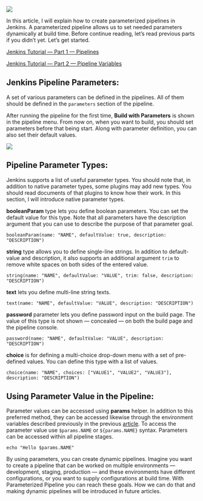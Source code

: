 ![](https://miro.medium.com/max/1400/1*isD_dDi7u493JTm4ZudxOw.jpeg)

In this article, I will explain how to create parameterized pipelines in Jenkins. A parameterized pipeline allows us to set needed parameters dynamically at build time. Before continue reading, let’s read previous parts if you didn’t yet. Let’s get started.

[Jenkins Tutorial — Part 1 — Pipelines](https://itnext.io/jenkins-tutorial-part-1-pipelines-bd1397cf5509)

[Jenkins Tutorial — Part 2 — Pipeline Variables](https://itnext.io/jenkins-tutorial-part-2-pipeline-variables-5e4783aa2c07)

## Jenkins Pipeline Parameters:

A set of various parameters can be defined in the pipelines. All of them should be defined in the `parameters` section of the pipeline.

After running the pipeline for the first time, **Build with Parameters** is shown in the pipeline menu. From now on, when you want to build, you should set parameters before that being start. Along with parameter definition, you can also set their default values.

![](https://miro.medium.com/max/1400/1*Ih7YklyM7OJe4I6kcNK0wQ.png)

## Pipeline Parameter Types:

Jenkins supports a list of useful parameter types. You should note that, in addition to native parameter types, some plugins may add new types. You should read documents of that plugins to know how their work. In this section, I will introduce native parameter types.

**booleanParam** type lets you define boolean parameters. You can set the default value for this type. Note that all parameters have the description argument that you can use to describe the purpose of that parameter goal.

```
booleanParam(name: "NAME", defaultValue: true, description: "DESCRIPTION")
```

**string** type allows you to define single-line strings. In addition to default-value and description, it also supports an additional argument `trim` to remove white spaces on both sides of the entered value.

```
string(name: "NAME", defaultValue: "VALUE", trim: false, description: "DESCRIPTION")
```

**text** lets you define multi-line string texts.

```
text(name: "NAME", defaultValue: "VALUE", description: "DESCRIPTION")
```

**password** parameter lets you define password input on the build page. The value of this type is not shown — concealed — on both the build page and the pipeline console.

```
password(name: "NAME", defaultValue: "VALUE", description: "DESCRIPTION")
```

**choice** is for defining a multi-choice drop-down menu with a set of pre-defined values. You can define this type with a list of values.

```
choice(name: "NAME", choices: ["VALUE1", "VALUE2", "VALUE3"], description: "DESCRIPTION")
```

## Using Parameter Value in the Pipeline:

Parameter values can be accessed using **params** helper. In addition to this preferred method, they can be accessed likewise through the environment variables described previously in the previous [article](https://itnext.io/jenkins-tutorial-part-2-pipeline-variables-5e4783aa2c07). To access the parameter value use `$params.NAME` or `${params.NAME}` syntax. Parameters can be accessed within all pipeline stages.

```
echo "Hello $params.NAME"
```

By using parameters, you can create dynamic pipelines. Imagine you want to create a pipeline that can be worked on multiple environments — development, staging, production — and these environments have different configurations, or you want to supply configurations at build time. With Parameterized Pipeline you can reach these goals. How we can do that and making dynamic pipelines will be introduced in future articles.